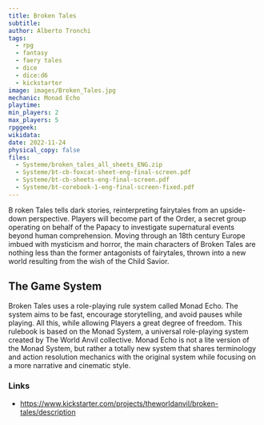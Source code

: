 ```yaml
---
title: Broken Tales
subtitle: 
author: Alberto Tronchi
tags:
  - rpg
  - fantasy
  - faery tales
  - dice
  - dice:d6
  - kickstarter
image: images/Broken_Tales.jpg
mechanic: Monad Echo
playtime:
min_players: 2
max_players: 5
rpggeek:
wikidata:
date: 2022-11-24
physical_copy: false
files:
  - Systeme/broken_tales_all_sheets_ENG.zip
  - Systeme/bt-cb-foxcat-sheet-eng-final-screen.pdf
  - Systeme/bt-cb-sheets-eng-final-screen.pdf
  - Systeme/bt-corebook-1-eng-final-screen-fixed.pdf
---
```


<!-- Excerpt Start -->
B roken Tales tells dark stories, reinterpreting
fairytales from an upside-down perspective. Players will
become part of the Order, a secret group operating on
behalf of the Papacy to investigate supernatural events
beyond human comprehension. Moving through an 18th
century Europe imbued with mysticism and horror, the
main characters of Broken Tales are nothing less than the
former antagonists of fairytales, thrown into a new world
resulting from the wish of the Child Savior.

<!-- Excerpt End -->

## The Game System
Broken Tales uses a role-playing rule system called Monad
Echo. The system aims to be fast, encourage storytelling,
and avoid pauses while playing. All this, while allowing
Players a great degree of freedom.
This rulebook is based on the Monad System, a universal
role-playing system created by The World Anvil collective.
Monad Echo is not a lite version of the Monad System, but
rather a totally new system that shares terminology and
action resolution mechanics with the original system while
focusing on a more narrative and cinematic style.


### Links

- https://www.kickstarter.com/projects/theworldanvil/broken-tales/description 
